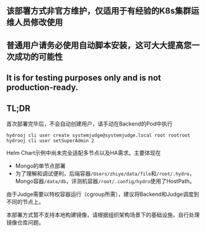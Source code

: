 ## 该部署方式非官方维护，仅适用于有经验的K8s集群运维人员修改使用
## 普通用户请务必使用自动脚本安装，这可大大提高您一次成功的可能性

## It is for testing purposes only and is not production-ready.
## TL;DR

首次部署完毕后，不会自动创建用户，请手动在Backend的Pod中执行

```
hydrooj cli user create systemjudge@systemjudge.local root rootroot
hydrooj cli user setSuperAdmin 2
```

Helm Chart示例中尚未完全适配多节点以及HA需求。主要体现在
- Mongo的单节点部署
- 为了理解和调试便利，后端容器`/Users/zhiye/data/file`和`/root/.hydro`，Mongo容器`/data/db`，评测机容器`/root/.config/hydro`使用了HostPath。


由于Judge需要以特权容器运行（cgroup所需），建议将Backend和Judge调度到不同的节点上。

本部署方式暂不支持本地构建镜像，请根据组织架构场景下的基础设施，自行处理镜像仓库问题。


